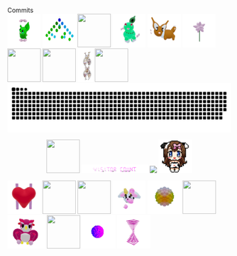 
<br/>
Commits
<div>
  <img src="./assets/grimLeaper.gif" width="75" height="75"/>
  <img src="./assets/binaryTree.gif" width="75" height="75"/>
  <img src="./assets/butterfree.gif" width="75" height="75"/>
  <img src="./assets/chikorita.gif" width="75" height="75"/>
  <img src="./assets/eevee.gif" width="75" height="75"/>
  <img src="./assets/flower.gif" width="75" height="75"/>
  <img src="./assets/flowerGarden.gif" width="75" height="75"/>
  <img src="./assets/fidgetToy.gif" width="75" height="75"/>
  <img src="./assets/gene.gif" width="35" height="75"/>
  <img src="./assets/growlithe.gif" width="75" height="75"/>
 </div>
<a href=#><img src="contributions.svg"></a>
<p align="center"> 
   <img src="./assets/rgbToVec3Colors.gif" width="75" height="75"/>
  <img src="./assets/visitorCount.svg" width="150" height="20"/>
 
  <img src="https://profile-counter.glitch.me/mollybeach/count.svg" />
  <img src="./assets/cowpic.png" width="75" height="75"/>
</p>
<div>
  <img src="./assets/heart.gif" width="75" height="75"/>
  <img src="./assets/horseSea.gif" width="75" height="75"/>
  <img src="./assets/mandelbrot.gif" width="75" height="75"/>
  <img src="./assets/milkers.gif" width="75" height="75"/>
  <img src="./assets/poke.gif" width="75" height="75"/>
  <img src="./assets/purugly.gif" width="75" height="75"/>
  <img src="./assets/owl.gif" width="85" height="75"/>
  <img src="./assets/rattata.gif" width="75" height="75"/>
 
  <img src="./assets/virus.gif" width="75" height="75"/>
  <img src="./assets/zap.gif" width="75" height="75"/>
</div>
  

</table>

